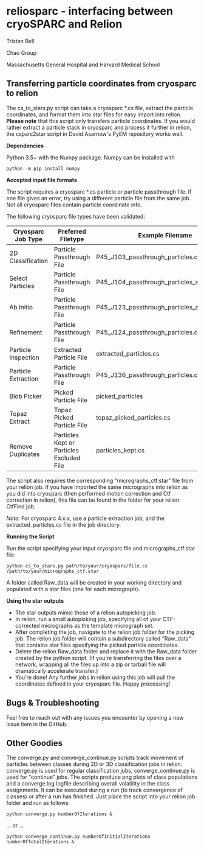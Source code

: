 # reliosparc - interfacing between cryoSPARC and Relion

Tristan Bell

Chao Group

Massachusetts General Hospital and Harvard Medical School

## Transferring particle coordinates from cryosparc to relion 

The cs_to_stars.py script can take a cryosparc *.cs file, extract the particle coordinates, and format them into star files for easy import into relion.  **Please note** that this script only transfers particle coordinates.  If you would rather extract a particle stack in cryosparc and process it further in relion, the csparc2star script in David Asarnow's PyEM repository works well.



**Dependencies**

Python 3.5+ with the Numpy package.  Numpy can be installed with

    python -m pip install numpy



**Accepted input file formats**

The script requires a cryosparc *.cs particle or particle passthrough file.  If one file gives an error, try using a different particle file from the same job.  Not all cryosparc files contain particle coordinate info.

The following cryosparc file types have been validated:

| Cryosparc Job Type | Preferred Filetype | Example Filename |
|--|--|--|
| 2D Classification | Particle Passthrough File | P45_J103_passthrough_particles.cs |
| Select Particles | Particle Passthrough File | P45_J104_passthrough_particles_selected.cs |
| Ab Initio | Particle Passthrough File | P45_J123_passthrough_particles_all_classes.cs |
| Refinement | Particle Passthrough File | P45_J124_passthrough_particles.cs |
| Particle Inspection | Extracted Particle File | extracted_particles.cs |
| Particle Extraction | Particle Passthrough File | P45_J136_passthrough_particles.cs |
| Blob Picker | Picked Particle File | picked_particles |
| Topaz Extract | Topaz Picked Particle File | topaz_picked_particles.cs |
| Remove Duplicates |Particles Kept or Particles Excluded File | particles_kept.cs |

The script also requires the corresponding "micrographs_ctf.star" file from your relion job.  If you have imported the same micrographs into relion as you did into cryosparc (then performed motion correction and Ctf correction in relion), this file can be found in the folder for your relion CtfFind job.

*Note:* For cryosparc 4.x.x, use a particle extraction job, and the extracted_particles.cs file in the job directory.



**Running the Script**

Run the script specifying your input cryosparc file and micrographs_ctf.star file:

    python cs_to_stars.py path/to/your/cryosparc/file.cs /path/to/your/micrographs_ctf.star

A folder called Raw_data will be created in your working directory and populated with a star files (one for each micrograph).



**Using the star outputs**

 - The star outputs mimic those of a relion autopicking job.
 - In relion, run a small autopicking job, specifying all of your CTF-corrected micrographs as the template micrograph set.
 - After completing the job, navigate to the relion job folder for the picking job.  The relion job folder will contain a subdirectory called "Raw_data" that contains star files specifying the picked particle coordinates.
 - Delete the relion Raw_data folder and replace it with the Raw_data folder created by the python script.  (If you're transferring the files over a network, wrapping all the files up into a zip or tarball file will dramatically accelerate transfer.)
 - You're done!  Any further jobs in relion using this job will pull the coordinates defined in your cryosparc file.  Happy processing!



## Bugs & Troubleshooting

Feel free to reach out with any issues you encounter by opening a new issue item in the GitHub.


## Other Goodies

The converge.py and converge_continue.py scripts track movement of particles between classes during 2D or 3D classification jobs in relion.  converge.py is used for regular classification jobs, converge_continue.py is used for "continue" jobs.  The scripts produce png plots of class populations and a converge.log logfile describing overall volatility in the class assignments.  It can be executed during a run (to track convergence of classes) or after a run has finished.  Just place the script into your relion job folder and run as follows:

    python converge.py numberOfIterations &

... or ...

    python converge_continue.py numberOfInitialIterations numberOfTotalIterations &

